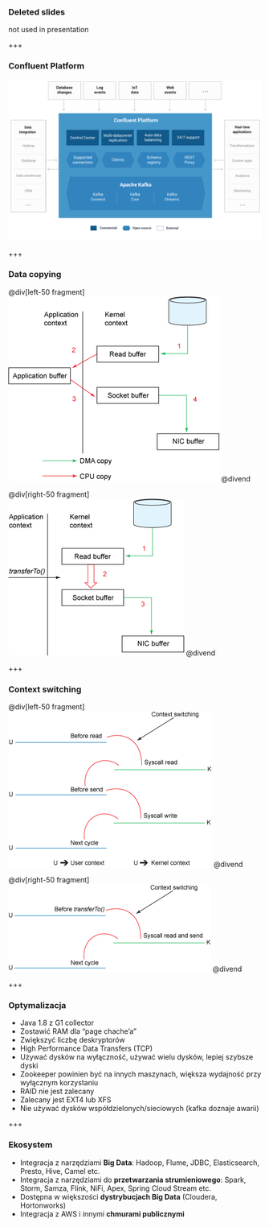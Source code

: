 
### Deleted slides
not used in presentation


+++
### Confluent Platform
![](assets/img/distribution/confluentPlatform3.1.png)


+++
### Data copying

@div[left-50 fragment]
![](assets/img/architecture/traditional-data-copying.gif)
@divend

@div[right-50 fragment]
![](assets/img/architecture/zero-copy-data-copying.gif)
@divend



+++
### Context switching

@div[left-50 fragment]
![](assets/img/architecture/traditional-context-switching.gif)
@divend

@div[right-50 fragment]
![](assets/img/architecture/zero-copy-context-switching.gif)
@divend



+++
### Optymalizacja
* Java 1.8 z G1 collector
* Zostawić RAM dla “page chache’a”
* Zwiększyć liczbę deskryptorów
* High Performance Data Transfers (TCP)
* Używać dysków na wyłączność, używać wielu dysków, lepiej szybsze dyski
* Zookeeper powinien być na innych maszynach, większa wydajność przy wyłącznym korzystaniu
* RAID nie jest zalecany
* Zalecany jest EXT4 lub XFS
* Nie używać dysków współdzielonych/sieciowych (kafka doznaje awarii)


+++
### Ekosystem
* Integracja z narzędziami **Big Data**: Hadoop, Flume, JDBC, Elasticsearch, Presto, Hive, Camel etc.
* Integracja z narzędziami do **przetwarzania strumieniowego**: Spark, Storm, Samza, Flink, NiFi, Apex, Spring Cloud Stream etc.
* Dostępna w większości **dystrybucjach Big Data** (Cloudera, Hortonworks)
* Integracja z AWS i innymi **chmurami publicznymi**